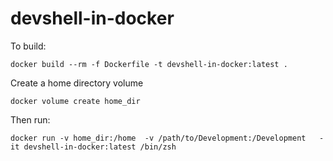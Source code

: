 # devshell-in-docker

To build:
```
docker build --rm -f Dockerfile -t devshell-in-docker:latest .
```

Create a home directory volume
```
docker volume create home_dir
```

Then run:
```
docker run -v home_dir:/home  -v /path/to/Development:/Development   -it devshell-in-docker:latest /bin/zsh
```
